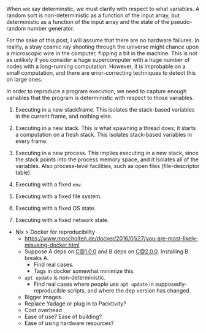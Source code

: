 When we say determinstic, we must clarify with respect to what variables. A random sort is non-deterministic as a function of the input array, but deterministic as a function of the input array and the state of the pseudo-random number generator.

For the sake of this post, I will assume that there are no hardware failures. In reality, a stray cosmic ray shooting through the universe might chance upon a microscopic wire in the computer, flipping a bit in the machine. This is not as unlikely if you consider a huge supercomputer with a huge number of nodes with a long-running computation. However, it is improbable on a small computation, and there are error-correcting techniques to detect this on large ones.

In order to reproduce a program execution, we need to capture enough variables that the program is deterministic with respect to those variables.

1. Executing in a new stackframe. This isolates the stack-based variables in the current frame, and nothing else.

2. Executing in a new stack. This is what spawning a thread does; it starts a computation on a fresh stack. This isolates stack-based variables in every frame.

3. Executing in a new process. This implies executing in a new stack, since the stack points into the process memory space, and it isolates all of the variables. Also process-level facilities, such as open files (file-descriptor table).

4. Executing with a fixed `env`.

5. Executing with a fixed file system.

6. Executing with a fixed OS state.

7. Executing with a fixed network state.

- Nix > Docker for reproducibility
  - https://www.mpscholten.de/docker/2016/01/27/you-are-most-likely-misusing-docker.html
  - Suppose A deps on C@1.0.0 and B deps on C@2.0.0. Installing B breaks A.
    - Find real cases.
    - Tags in docker somewhat minimize this.
  - `apt update` is non-deterministic.
    - Find real cases where people use `apt update` in supposedly-reproducible scripts, and where the dep version has changed.
  - Bigger images.
  - Replace Yadage or plug in to Packtivity?
  - Cost overhead
  - Ease of use? Ease of building?
  - Ease of using hardware resources?
